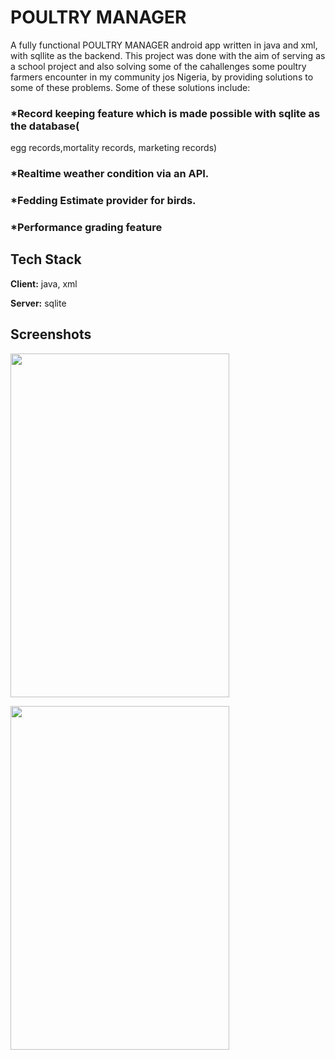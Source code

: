 # POULTRY MANAGER

A fully functional POULTRY MANAGER android app written in java and xml, with sqllite as the backend.
This project was done with the aim of serving as a school project and also solving some of the cahallenges some poultry farmers encounter in my community jos Nigeria, by providing solutions to some of these problems. Some of these solutions include: 

### *Record keeping feature which is made possible with sqlite as the database(
egg records,mortality records, marketing records)
### *Realtime weather condition via an API.
### *Fedding Estimate provider for birds.
### *Performance grading feature

## Tech Stack

**Client:** java, xml

**Server:** sqlite

## Screenshots
<p float= "left">
<img src= "https://github.com/Davidadama/poultry_manager/assets/49925866/9b6a1706-9720-4f66-ba9b-fe7169bfa7e9"
  height ='550' width='350'/>

  <img src= "https://github.com/Davidadama/poultry_manager/assets/49925866/814b3de2-4dde-4394-a19c-2865a2617291"
 height ='550' width='350'
   />
</p>

